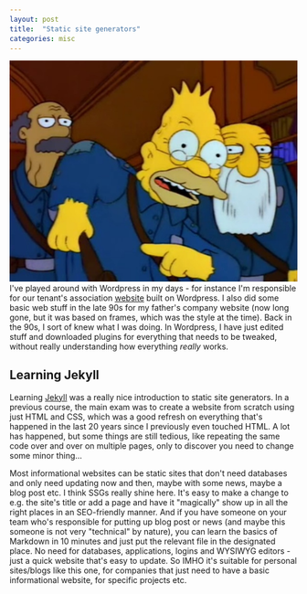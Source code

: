 ```yaml
---
layout: post
title:  "Static site generators"
categories: misc
---
```


[![Grandpa Simpson](/assets/img/grandpa-simpson.jpg)](https://youtu.be/-o-7MmhqNfA)I've played around with Wordpress in my days - for instance I'm responsible for our tenant's association [website](http://bfkarlsvik.se) built on Wordpress. I also did some basic web stuff in the late 90s for my father's company website (now long gone, but it was based on frames, which was the style at the time). Back in the 90s, I sort of knew what I was doing. In Wordpress, I have just edited stuff and downloaded plugins for everything that needs to be tweaked, without really understanding how everything *really* works.

## Learning Jekyll

Learning [Jekyll](https://jekyllrb.com) was a really nice introduction to static site generators. In a previous course, the main exam was to create a website from scratch using just HTML and CSS, which was a good refresh on everything that's happened in the last 20 years since I previously even touched HTML. A lot has happened, but some things are still tedious, like repeating the same code over and over on multiple pages, only to discover you need to change some minor thing...

Most informational websites can be static sites that don't need databases and only need updating now and then, maybe with some news, maybe a blog post etc. I think SSGs really shine here. It's easy to make a change to e.g. the site's title or add a page and have it "magically" show up in all the right places in an SEO-friendly manner. And if you have someone on your team who's responsible for putting up blog post or news (and maybe this someone is not very "technical" by nature), you can learn the basics of Markdown in 10 minutes and just put the relevant file in the designated place. No need for databases, applications, logins and WYSIWYG editors - just a quick website that's easy to update. So IMHO it's suitable for personal sites/blogs like this one, for companies that just need to have a basic informational website, for specific projects etc.